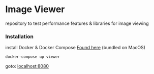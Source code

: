 # Image Viewer

repository to test performance features & libraries for image viewing

### Installation

install Docker & Docker Compose
[Found here](https://www.docker.com/get-started) (bundled on MacOS)

`docker-compose up viewer`

goto: [localhost:8080](http://localhost:8080)